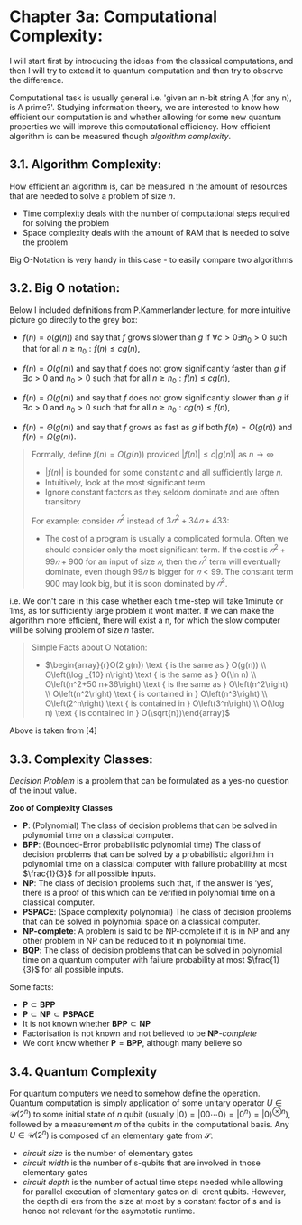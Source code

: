 # Chapter 3a: Computational Complexity:
I will start first by introducing the ideas from the classical computations, and then I will try to extend it to quantum computation and then try to observe the difference. 

Computational task is usually general i.e. 'given an n-bit string A (for any n), is A prime?'. Studying information theory, we are interested to know how efficient our computation is and whether allowing for some new quantum properties we will improve this computational efficiency. How efficient algorithm is can be measured though _algorithm complexity_.


## 3.1. Algorithm Complexity:
How efficient an algorithm is, can be measured in the amount of resources that are needed to solve a problem of size _n_.

- Time complexity deals with the number of computational steps required for solving the problem
- Space complexity deals with the amount of RAM that is needed to solve the problem

Big O-Notation is very handy in this case - to easily compare two algorithms

## 3.2. Big O notation:
Below I included definitions from P.Kammerlander lecture, for more intuitive picture go directly to the grey box:

- $f(n)=o(g(n))$ and say that $f$ grows slower than $g$
if $\forall c>0 \exists n_0>0$ such that for all $n \geq n_0: f(n) \leq c g(n)$,

- $f(n)=O(g(n))$ and say that $f$ does not grow significantly faster than $g$
if $\exists c>0$ and $n_0>0$ such that for all $n \geq n_0: f(n) \leq c g(n)$,

- $f(n)=\Omega(g(n))$ and say that $f$ does not grow significantly slower than $g$
if $\exists c>0$ and $n_0>0$ such that for all $n \geq n_0: c g(n) \leq f(n)$,

- $f(n)=\Theta(g(n))$ and say that $f$ grows as fast as $g$
if both $f(n)=O(g(n))$ and $f(n)=\Omega(g(n))$.

>Formally, define $f(n)=O(g(n))$ provided $|f(n)| \leq c|g(n)|$ as $n \rightarrow \infty$
> - $|f(n)|$ is bounded for some constant 𝑐 and all suﬀiciently large 𝑛.
> - Intuitively, look at the most significant term.
> - Ignore constant factors as they seldom dominate and are often transitory
>
>For example: consider $𝑛^2$ instead of $3𝑛^2 + 34𝑛 + 433$:
> - The cost of a program is usually a complicated formula. Often we should consider only the most significant term. If the cost is $𝑛^2 + 99𝑛 + 900$ for an input of size $𝑛$, then the $𝑛^2$ term will eventually dominate, even though $99𝑛$ is bigger for $𝑛 < 99$. The constant term 900 may look big, but it is soon dominated by $𝑛^2$.

i.e. We don't care in this case whether each time-step will take 1minute or 1ms, as for sufficiently large problem it wont matter. If we can make the algorithm more efficient, there will exist a n, for which the slow computer will be solving problem of size _n_ faster.

>Simple Facts about O Notation:
> 
> - $\begin{array}{r}O(2 g(n)) \text { is the same as } O(g(n)) \\ O\left(\log _{10} n\right) \text { is the same as } O(\ln n) \\ O\left(n^2+50 n+36\right) \text { is the same as } O\left(n^2\right) \\ O\left(n^2\right) \text { is contained in } O\left(n^3\right) \\ O\left(2^n\right) \text { is contained in } O\left(3^n\right) \\ O(\log n) \text { is contained in } O(\sqrt{n})\end{array}$

Above is taken from [4]


## 3.3. Complexity Classes:
_Decision Problem_ is a problem that can be formulated as a yes-no question of the input value. 


**Zoo of Complexity Classes**

- **P**: (Polynomial) The class of decision problems that can be solved in polynomial time on a classical computer.
- **BPP**: (Bounded-Error probabilistic polynomial time) The class of decision problems that can be solved by a probabilistic algorithm in polynomial time on a classical computer with failure probability at most $\frac{1}{3}$ for all possible inputs.
- **NP**: The class of decision problems such that, if the answer is ‘yes’, there is a proof of this which can be verified in polynomial time on a classical computer.
- **PSPACE**: (Space complexity polynomial) The class of decision problems that can be solved in polynomial space on a classical computer.
- **NP-complete**: A problem is said to be NP-complete if it is in NP and any other problem in NP can be reduced to it in polynomial time.
- **BQP**: The class of decision problems that can be solved in polynomial time on a quantum
computer with failure probability at most $\frac{1}{3}$ for all possible inputs.

Some facts:

- $\mathbf{P} \subset \mathbf{B P P}$
- $\mathbf{P} \subset \mathbf{N P} \subset \mathbf{P S P A C E}$
- It is not known whether $\mathbf{B P P} \subset \mathbf{N P}$
- Factorisation is not known and not believed to be **NP**-_complete_
- We dont know whether $\mathbf{P} = \mathbf{B P P}$, although many believe so

## 3.4. Quantum Complexity
For quantum computers we need to somehow define the operation. Quantum computation is simply application of some unitary operator $U \in \mathcal{U}(2^n)$ to some initial state of _n_ qubit (usually $\left|0\right>=\left|00 \cdots 0\right>=\left|0^n\right>=\left|0\right>^{\otimes n}$), followed by a measurement _m_ of the qubits in the computational basis. Any $U \in \mathcal{U}(2^n)$ is composed of an elementary gate from $\mathcal{S}$.

- _circuit size_ is the number of elementary gates
- _circuit width_ is the number of s-qubits that are involved in those elementary gates
- _circuit depth_ is the number of actual time steps needed while allowing for parallel execution of elementary gates on di erent qubits. However, the depth di ers from the size at most by a constant factor of s and is hence not relevant for the asymptotic runtime.
